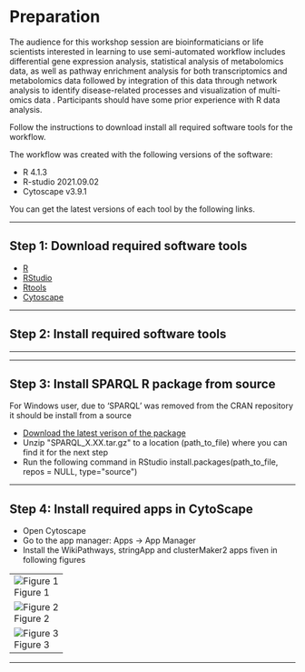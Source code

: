 
# Preparation
The audience for this workshop session are bioinformaticians or life scientists interested in learning to use semi-automated workflow includes differential gene expression analysis, statistical analysis of metabolomics data, as well as pathway enrichment analysis for both transcriptomics and metabolomics data followed by integration of this data through network analysis to identify disease-related processes and visualization of multi-omics data . Participants should have some prior experience with R data analysis.

Follow the instructions to download install all required software tools for the workflow.

The workflow was created with the following versions of the software:
* R 4.1.3
* R-studio 2021.09.02
* Cytoscape v3.9.1 

You can get the latest versions of each tool by the following links.

-----
## Step 1: Download required software tools
* [R](https://cran.r-project.org/bin/windows/base/) 
* [RStudio](https://www.rstudio.com/products/rstudio/download/#download) 
* [Rtools](https://cran.r-project.org/bin/windows/Rtools/) 
* [Cytoscape](https://cytoscape.org/) 

-----
## Step 2: Install required software tools
-----
-----
## Step 3: Install SPARQL R package from source
For Windows user, due to ‘SPARQL’ was removed from the CRAN repository it should be install from a source
* [Download the latest verison of the package](https://cran.r-project.org/src/contrib/Archive/SPARQL/)  
* Unzip "SPARQL_X.XX.tar.gz" to a location (path_to_file) where you can find it for the next step
* Run the following command in RStudio
  install.packages(path_to_file, repos = NULL, type="source")
-----
## Step 4: Install required apps in CytoScape
* Open Cytoscape
* Go to the app manager: Apps -> App Manager
* Install the WikiPathways, stringApp and clusterMaker2 apps fiven in following figures
<table>
  <tr>
    <td><img src="https://bigcat-um.github.io/Transcriptomics_Metabolomics_tutorials/images/prep/CytoScape_image-1.jpg" alt="Figure 1"/><br/>Figure 1</td>
  </tr>  
  <tr>
    <td><img src="https://bigcat-um.github.io/Transcriptomics_Metabolomics_tutorials/images/prep/CytoScape_image-2.jpg" alt="Figure 2"/><br/>Figure 2</td>
  </tr> 
  <tr>
    <td><img src="https://bigcat-um.github.io/Transcriptomics_Metabolomics_tutorials/images/prep/CytoScape_image-3.jpg" alt="Figure 3"/><br/>Figure 3</td>
  </tr> 
</table>

-----